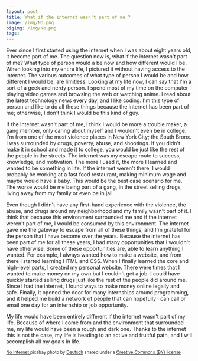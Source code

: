 ```yaml
---
layout: post
title: What if the internet wasn't part of me ?
image: /img/No.png
bigimg: /img/No.png
tags:
---
```

Ever since I first started using the internet when I was about eight years old, it become part of me. The question now is, what if the internet wasn't part of me? What type of person would a be now and how different would I be. When looking into my entire life, I pictured it without having access to the internet. The various outcomes of what type of person I would be and how different I would be, are limitless. Looking at my life now, I can say that I'm a sort of a geek and nerdy person. I spend most of my time on the computer playing video games and browsing the web or watching anime. I read about the latest technology news every day, and I like coding. I'm this type of person and like to do all these things because the internet has been part of me; otherwise, I don't think I would be this kind of guy.

If the Internet wasn't part of me, I think I would be more a trouble maker, a gang member, only caring about myself and I wouldn't even be in college. I'm from one of the most violence places in New York City; the South Bronx. I was surrounded by drugs, poverty, abuse, and shootings. If you didn't make it in school and made it to college, you would be just like the rest of the people in the streets. The internet was my escape route to success, knowledge, and motivation. The more I used it, the more I learned and wanted to be something in life. If the internet weren't there, I would probably be working at a fast food restaurant, making minimum wage and maybe would have a baby. This would be the best case scenario for me. The worse would be me being part of a gang, in the street selling drugs, living away from my family or even be in jail.  

Even though I didn't have any first-hand experience with the violence, the abuse, and drugs around my neighborhood and my family wasn't part of it. I think that because this environment surrounded me and if the internet weren't part of me, I would be consumed by this environment. The internet gave me the gateway to escape from all of these things, and I'm grateful for the person that I have become over the years. Because the internet has been part of me for all these years, I had many opportunities that I wouldn't have otherwise. Some of these opportunities are, able to learn anything I wanted. For example, I always wanted how to make a website, and from there I started learning HTML and CSS. When I finally learned the core and high-level parts, I created my personal website. There were times that I wanted to make money on my own but I couldn't get a job. I could have quickly started selling drugs just like the rest of the people did around me. Since I had the internet, I found ways to make money online legally and safe. Finally, it opened the door for many internships around programming, and it helped me build a network of people that can hopefully I can call or email one day for an internship or job opportunity.

My life would have been entirely different if the internet wasn't part of my life. Because of where I come from and the environment that surrounded me, my life would have been a rough and dark one. Thanks to the internet this is not the case, my life is heading to an active and fruitful path, and I will accomplish all my goals in life.

























<small> <a title="No Internet" href="https://pixabay.com/en/internet-wlan-radio-network-1606103/">No Internet
</a> pixabay photo by <a href="https://pixabay.com/en/users/IO-Images-1096650/">Deutsch</a> shared under a <a href="https://creativecommons.org/licenses/by/2.0/">
Creative Commons (BY) license</a> </small>
